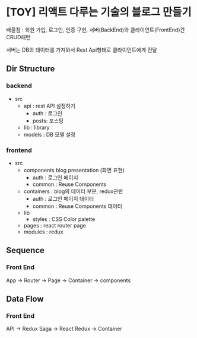 # [TOY] 리액트 다루는 기술의 블로그 만들기

배울점 : 회원 가입, 로그인, 인증 구현, 서버(BackEnd)와 클라이언트(FrontEnd)간 CRUD패턴

서버는 DB의 데이터를 가져와서 Rest Api형태로 클라이언트에게 전달

## Dir Structure

### backend

- src
  - api : rest API 설정하기
    - auth : 로그인
    - posts: 포스팅
  - lib : library
  - models : DB 모델 설정

### frontend

- src
  - components blog presentation (화면 표현)
    - auth : 로그인 페이지
    - common : Reuse Components
  - containers : blog의 데이터 부분, redux관련
    - auth : 로그인 페이지 데이터
    - common : Reuse Components 데이터
  - lib
    - styles : CSS Color palette
  - pages : react router page
  - modules : redux

## Sequence

### Front End

App -> Router -> Page -> Container -> components

## Data Flow

### Front End

API -> Redux Saga -> React Redux -> Container
